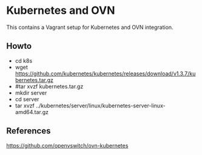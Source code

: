 Kubernetes and OVN
==================

This contains a Vagrant setup for Kubernetes and OVN integration.

Howto
-----

* cd k8s
* wget https://github.com/kubernetes/kubernetes/releases/download/v1.3.7/kubernetes.tar.gz
* #tar xvzf kubernetes.tar.gz
* mkdir server
* cd server
* tar xvzf ../kubernetes/server/linux/kubernetes-server-linux-amd64.tar.gz

References
----------

https://github.com/openvswitch/ovn-kubernetes
